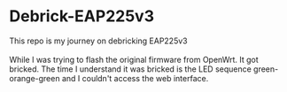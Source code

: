 # Debrick-EAP225v3
This repo is my journey on debricking EAP225v3 <br />
<br />
While I was trying to flash the original firmware from OpenWrt. It got bricked. The time I understand it was bricked is the LED sequence green-orange-green and I couldn't access the web interface.


